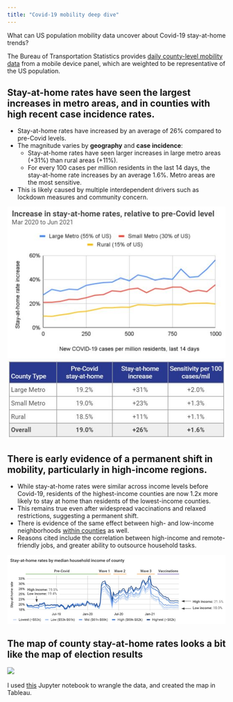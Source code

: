 ```yaml
---
title: "Covid-19 mobility deep dive"
---
```


What can US population mobility data uncover about Covid-19 stay-at-home trends?

The Bureau of Transportation Statistics provides [daily county-level mobility data](https://data.bts.gov/Research-and-Statistics/Trips-by-Distance/w96p-f2qv/data) from a mobile device panel, which are weighted to be representative of the US population.

## Stay-at-home rates have seen the largest increases in metro areas, and in counties with high recent case incidence rates.
- Stay-at-home rates have increased by an average of 26% compared to pre-Covid levels.
- The magnitude varies by **geography** and **case incidence**:
  - Stay-at-home rates have seen larger increases in large metro areas (+31%) than rural areas (+11%).
  - For every 100 cases per million residents in the last 14 days, the stay-at-home rate increases by an average 1.6%. Metro areas are the most sensitive.
- This is likely caused by multiple interdependent drivers such as lockdown measures and community concern.

<img src="https://github.com/luke-fitz/projects/blob/main/covid_mobility/covid_mobility_by_incidence.JPG">
<img src="https://github.com/luke-fitz/projects/blob/main/covid_mobility/covid_mobility_by_incidence_table.JPG">

## There is early evidence of a permanent shift in mobility, particularly in high-income regions.
- While stay-at-home rates were similar across income levels before Covid-19, residents of the highest-income counties are now 1.2x more likely to stay at home than residents of the lowest-income counties.
- This remains true even after widespread vaccinations and relaxed restrictions, suggesting a permanent shift.
- There is evidence of the same effect between high- and low-income neighborhoods [within counties](https://www.nytimes.com/interactive/2020/04/03/us/coronavirus-stay-home-rich-poor.html) as well.
- Reasons cited include the correlation between high-income and remote-friendly jobs, and greater ability to outsource household tasks.

<img src="https://github.com/luke-fitz/projects/blob/main/covid_mobility/covid_mobility_over_time.JPG">

## The map of county stay-at-home rates looks a bit like the map of election results

<img src="https://github.com/luke-fitz/projects/blob/main/covid_mobility/covid_mobility_map_202106.JPG">

I used [this](https://github.com/luke-fitz/projects/blob/main/covid_mobility/Covid-19%20Mobility%20Deep%20Dive.ipynb) Jupyter notebook to wrangle the data, and created the map in Tableau.
